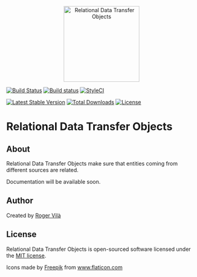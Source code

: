 <p align="center"><img width="200" src="https://image.flaticon.com/icons/svg/2755/2755337.svg" alt="Relational Data Transfer Objects" /></p>

[![Build Status](https://travis-ci.com/rogervila/relational-data-transfer-objects.svg?branch=master)](https://travis-ci.com/rogervila/relational-data-transfer-objects)
[![Build status](https://ci.appveyor.com/api/projects/status/mgk94mow3gl9cvcf/branch/master?svg=true)](https://ci.appveyor.com/project/roger-vila/relational-data-transfer-objects/branch/master)
[![StyleCI](https://github.styleci.io/repos/252782129/shield?branch=master)](https://github.styleci.io/repos/252782129)

[![Latest Stable Version](https://poser.pugx.org/rogervila/relational-data-transfer-objects/v/stable)](https://packagist.org/packages/rogervila/relational-data-transfer-objects)
[![Total Downloads](https://poser.pugx.org/rogervila/relational-data-transfer-objects/downloads)](https://packagist.org/packages/rogervila/relational-data-transfer-objects)
[![License](https://poser.pugx.org/rogervila/relational-data-transfer-objects/license)](https://packagist.org/packages/rogervila/relational-data-transfer-objects)

# Relational Data Transfer Objects

## About

Relational Data Transfer Objects make sure that entities coming from different sources are related.

Documentation will be available soon.

## Author

Created by [Roger Vilà](https://rogervila.es)

## License

Relational Data Transfer Objects is open-sourced software licensed under the [MIT license](https://opensource.org/licenses/MIT).

Icons made by <a href="https://www.flaticon.com/authors/freepik" title="Freepik">Freepik</a> from <a href="https://www.flaticon.com/" title="Flaticon">www.flaticon.com</a>

